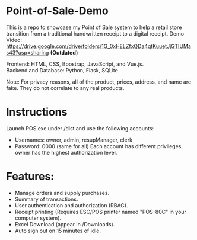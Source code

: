 # Point-of-Sale-Demo
This is a repo to showcase my Point of Sale system to help a retail store transition from a traditional handwritten receipt to a digital receipt.
Demo Video: https://drive.google.com/drive/folders/1G_0xHELZfxQDa4qtKuuetJjGTIUMas43?usp=sharing <b>(Outdated)</b>

Frontend: HTML, CSS, Boostrap, JavaScript, and Vue.js. <br>
Backend and Database: Python, Flask, SQLite

Note: For privacy reasons, all of the product, prices, address, and name are fake. They do not correlate to any real products.

# Instructions
Launch POS.exe under /dist and use the following accounts:
- Usernames: owner, admin, resupManager, clerk 
- Password: 0000 (same for all)
Each account has different privileges, owner has the highest authorization level.

# Features:
- Manage orders and supply purchases.
- Summary of transactions.
- User authentication and authorization (RBAC).
- Receipt printing (Requires ESC/POS printer named "POS-80C" in your computer system).
- Excel Download (appear in /Downloads).
- Auto sign out on 15 minutes of idle.
